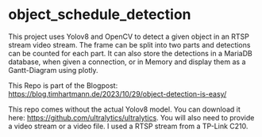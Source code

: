 # object_schedule_detection
This project uses Yolov8 and OpenCV to detect a given object in an RTSP stream video stream. 
The frame can be split into two parts and detections can be counted for each part.
It can also store the detections in a MariaDB database, when given a connection, or in Memory and display them as a Gantt-Diagram using plotly.

This Repo is part of the Blogpost: https://blog.timhartmann.de/2023/10/29/object-detection-is-easy/

This repo comes without the actual Yolov8 model. You can download it here: https://github.com/ultralytics/ultralytics.
You will also need to provide a video stream or a video file. I used a RTSP stream from a TP-Link C210.